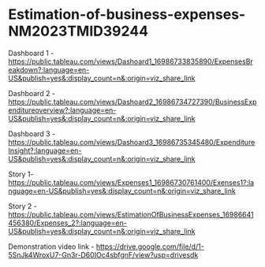 # Estimation-of-business-expenses-NM2023TMID39244

Dashboard 1 -  https://public.tableau.com/views/Dashoard1_16986733835890/ExpensesBreakdown?:language=en-US&publish=yes&:display_count=n&:origin=viz_share_link

Dashboard 2 - https://public.tableau.com/views/Dashoard2_16986734727390/BusinessExpenditureoverview?:language=en-US&publish=yes&:display_count=n&:origin=viz_share_link

Dashboard 3 - https://public.tableau.com/views/Dashoard3_16986735345480/ExpenditureInsight?:language=en-US&publish=yes&:display_count=n&:origin=viz_share_link

Story 1- https://public.tableau.com/views/Expenses1_16986730761400/Exenses1?:language=en-US&publish=yes&:display_count=n&:origin=viz_share_link

Story 2 -https://public.tableau.com/views/EstimationOfBusinessExpenses_16986641456380/Expenses_2?:language=en-US&publish=yes&:display_count=n&:origin=viz_share_link

Demonstration video link - https://drive.google.com/file/d/1-5SnJk4WroxU7-Gn3r-D60IOc4sbfgnF/view?usp=drivesdk
